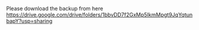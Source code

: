 Please download the backup from here https://drive.google.com/drive/folders/1bbvDD7f2GxMp5IkmMpgt9JqYqtunbapY?usp=sharing
